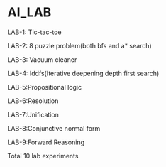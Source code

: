 # AI_LAB
LAB-1: Tic-tac-toe

LAB-2: 8 puzzle problem(both bfs and a* search) 

LAB-3: Vacuum cleaner

LAB-4: Iddfs(Iterative deepening depth first search) 

LAB-5:Propositional logic

LAB-6:Resolution

LAB-7:Unification

LAB-8:Conjunctive normal form

LAB-9:Forward Reasoning

Total 10 lab experiments

